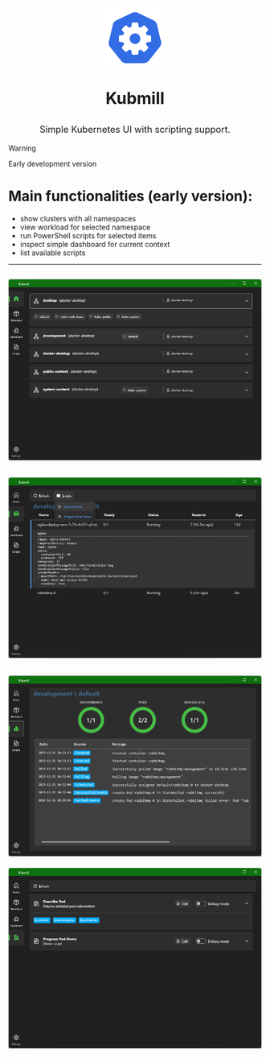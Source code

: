 <div align="center">
<p><img width="128" height="128" src="doc/img/icon.png"></p>
<p style="font-size:32px"><b>Kubmill</b></h1></p>
<p style="font-size:18px">Simple Kubernetes UI with scripting support.</p>
</div>


> [!WARNING]
> Early development version


# Main functionalities (early version):
- show clusters with all namespaces
- view workload for selected namespace 
- run PowerShell scripts for selected items
- inspect simple dashboard for current context
- list available scripts

---
![screen1](doc/img/screen1.png)
---
![screen2](doc/img/screen2.png)
---
![screen3](doc/img/screen3.png)
---
![screen4](doc/img/screen4.png)